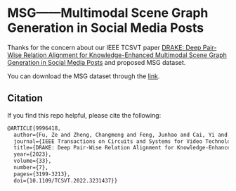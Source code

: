 # MSG——Multimodal Scene Graph Generation in Social Media Posts
Thanks for the concern about our IEEE TCSVT paper [DRAKE: Deep Pair-Wise Relation Alignment for Knowledge-Enhanced Multimodal Scene Graph Generation in Social Media Posts](https://ieeexplore.ieee.org/document/9996418) and proposed MSG dataset. 

You can download the MSG dataset through the [link](https://drive.google.com/file/d/1Oik24Qzk_XuHu9QG_seOA0UVLAooezJl/view?usp=drive_link).


## Citation
If you find this repo helpful, please cite the following:
```latex
@ARTICLE{9996418,
  author={Fu, Ze and Zheng, Changmeng and Feng, Junhao and Cai, Yi and Wei, Xiao-Yong and Wang, Yaowei and Li, Qing},
  journal={IEEE Transactions on Circuits and Systems for Video Technology}, 
  title={DRAKE: Deep Pair-Wise Relation Alignment for Knowledge-Enhanced Multimodal Scene Graph Generation in Social Media Posts}, 
  year={2023},
  volume={33},
  number={7},
  pages={3199-3213},
  doi={10.1109/TCSVT.2022.3231437}}
```
